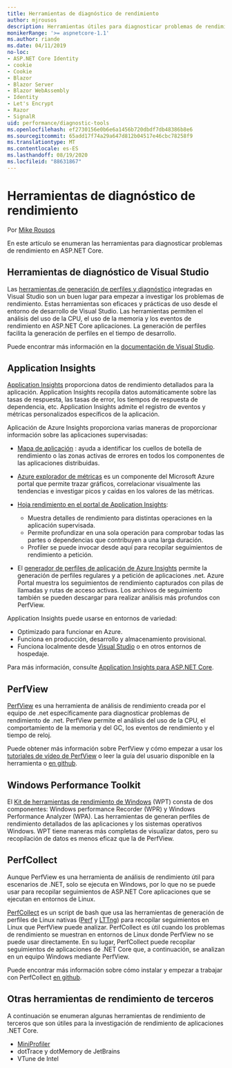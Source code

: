 ```yaml
---
title: Herramientas de diagnóstico de rendimiento
author: mjrousos
description: Herramientas útiles para diagnosticar problemas de rendimiento en aplicaciones de ASP.NET Core.
monikerRange: '>= aspnetcore-1.1'
ms.author: riande
ms.date: 04/11/2019
no-loc:
- ASP.NET Core Identity
- cookie
- Cookie
- Blazor
- Blazor Server
- Blazor WebAssembly
- Identity
- Let's Encrypt
- Razor
- SignalR
uid: performance/diagnostic-tools
ms.openlocfilehash: ef2730156e0b6e6a1456b720dbdf7db48386b8e6
ms.sourcegitcommit: 65add17f74a29a647d812b04517e46cbc78258f9
ms.translationtype: MT
ms.contentlocale: es-ES
ms.lasthandoff: 08/19/2020
ms.locfileid: "88631867"
---
```

# <a name="performance-diagnostic-tools"></a>Herramientas de diagnóstico de rendimiento

Por [Mike Rousos](https://github.com/mjrousos)

En este artículo se enumeran las herramientas para diagnosticar problemas de rendimiento en ASP.NET Core.

## <a name="visual-studio-diagnostic-tools"></a>Herramientas de diagnóstico de Visual Studio

Las [herramientas de generación de perfiles y diagnóstico](/visualstudio/profiling) integradas en Visual Studio son un buen lugar para empezar a investigar los problemas de rendimiento. Estas herramientas son eficaces y prácticas de uso desde el entorno de desarrollo de Visual Studio. Las herramientas permiten el análisis del uso de la CPU, el uso de la memoria y los eventos de rendimiento en ASP.NET Core aplicaciones. La generación de perfiles facilita la generación de perfiles en el tiempo de desarrollo.

Puede encontrar más información en la [documentación de Visual Studio](/visualstudio/profiling/profiling-overview).

## <a name="application-insights"></a>Application Insights

[Application Insights](/azure/application-insights/app-insights-overview) proporciona datos de rendimiento detallados para la aplicación. Application Insights recopila datos automáticamente sobre las tasas de respuesta, las tasas de error, los tiempos de respuesta de dependencia, etc. Application Insights admite el registro de eventos y métricas personalizados específicos de la aplicación.

Aplicación de Azure Insights proporciona varias maneras de proporcionar información sobre las aplicaciones supervisadas:

- [Mapa de aplicación](/azure/application-insights/app-insights-app-map) : ayuda a identificar los cuellos de botella de rendimiento o las zonas activas de errores en todos los componentes de las aplicaciones distribuidas.
- [Azure explorador de métricas](/azure/azure-monitor/platform/metrics-getting-started) es un componente del Microsoft Azure portal que permite trazar gráficos, correlacionar visualmente las tendencias e investigar picos y caídas en los valores de las métricas.
- [Hoja rendimiento en el portal de Application Insights](/azure/application-insights/app-insights-tutorial-performance):

  - Muestra detalles de rendimiento para distintas operaciones en la aplicación supervisada.
  - Permite profundizar en una sola operación para comprobar todas las partes o dependencias que contribuyen a una larga duración.
  - Profiler se puede invocar desde aquí para recopilar seguimientos de rendimiento a petición.

- El [generador de perfiles de aplicación de Azure Insights](/azure/azure-monitor/app/profiler) permite la generación de perfiles regulares y a petición de aplicaciones .net.  Azure Portal muestra los seguimientos de rendimiento capturados con pilas de llamadas y rutas de acceso activas. Los archivos de seguimiento también se pueden descargar para realizar análisis más profundos con PerfView.

Application Insights puede usarse en entornos de variedad:

- Optimizado para funcionar en Azure.
- Funciona en producción, desarrollo y almacenamiento provisional.
- Funciona localmente desde [Visual Studio](/azure/application-insights/app-insights-visual-studio) o en otros entornos de hospedaje.

Para más información, consulte [Application Insights para ASP.NET Core](/azure/application-insights/app-insights-asp-net-core).

## <a name="perfview"></a>PerfView

[PerfView](https://github.com/Microsoft/perfview) es una herramienta de análisis de rendimiento creada por el equipo de .net específicamente para diagnosticar problemas de rendimiento de .net. PerfView permite el análisis del uso de la CPU, el comportamiento de la memoria y del GC, los eventos de rendimiento y el tiempo de reloj.

Puede obtener más información sobre PerfView y cómo empezar a usar los [tutoriales de vídeo de PerfView](https://channel9.msdn.com/Series/PerfView-Tutorial) o leer la guía del usuario disponible en la herramienta o [en github](https://github.com/Microsoft/perfview).

## <a name="windows-performance-toolkit"></a>Windows Performance Toolkit

El [Kit de herramientas de rendimiento de Windows](/windows-hardware/test/wpt/) (WPT) consta de dos componentes: Windows performance Recorder (WPR) y Windows Performance Analyzer (WPA). Las herramientas de generan perfiles de rendimiento detallados de las aplicaciones y los sistemas operativos Windows. WPT tiene maneras más completas de visualizar datos, pero su recopilación de datos es menos eficaz que la de PerfView.

## <a name="perfcollect"></a>PerfCollect

Aunque PerfView es una herramienta de análisis de rendimiento útil para escenarios de .NET, solo se ejecuta en Windows, por lo que no se puede usar para recopilar seguimientos de ASP.NET Core aplicaciones que se ejecutan en entornos de Linux.

[PerfCollect](https://github.com/dotnet/coreclr/blob/master/Documentation/project-docs/linux-performance-tracing.md) es un script de bash que usa las herramientas de generación de perfiles de Linux nativas ([Perf](https://perf.wiki.kernel.org/index.php/Main_Page) y [LTTng](https://lttng.org/)) para recopilar seguimientos en Linux que PerfView puede analizar. PerfCollect es útil cuando los problemas de rendimiento se muestran en entornos de Linux donde PerfView no se puede usar directamente. En su lugar, PerfCollect puede recopilar seguimientos de aplicaciones de .NET Core que, a continuación, se analizan en un equipo Windows mediante PerfView.

Puede encontrar más información sobre cómo instalar y empezar a trabajar con PerfCollect [en github](https://github.com/dotnet/coreclr/blob/master/Documentation/project-docs/linux-performance-tracing.md).

## <a name="other-third-party-performance-tools"></a>Otras herramientas de rendimiento de terceros

A continuación se enumeran algunas herramientas de rendimiento de terceros que son útiles para la investigación de rendimiento de aplicaciones .NET Core.

- [MiniProfiler](https://miniprofiler.com/)
- dotTrace y dotMemory de JetBrains
- VTune de Intel
